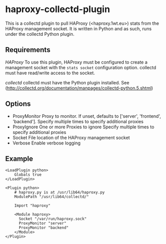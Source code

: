haproxy-collectd-plugin
=======================
This is a collectd plugin to pull HAProxy (<haproxy.1wt.eu>) stats from the HAProxy management socket.
It is written in Python and as such, runs under the collectd Python plugin.

Requirements
------------

*HAProxy*
To use this plugin, HAProxy must be configured to create a management socket with the `stats socket`
configuration option. collectd must have read/write access to the socket.

*collectd*
collectd must have the Python plugin installed. See (<http://collectd.org/documentation/manpages/collectd-python.5.shtml>)

Options
-------
* ProxyMonitor
    Proxy to monitor. If unset, defaults to ['server', 'frontend', 'backend'].
    Specify multiple times to specify additional proxies
* ProxyIgnore
    One or more Proxies to ignore
    Specify multiple times to specify additional proxies
* Socket
    File location of the HAProxy management socket
* Verbose
    Enable verbose logging

Example
-------
    <LoadPlugin python>
        Globals true
    </LoadPlugin>

    <Plugin python>
        # haproxy.py is at /usr/lib64/haproxy.py
        ModulePath "/usr/lib64/collectd/"

        Import "haproxy"

        <Module haproxy>
          Socket "/var/run/haproxy.sock"
          ProxyMonitor "server"
          ProxyMonitor "backend"
        </Module>
    </Plugin>
